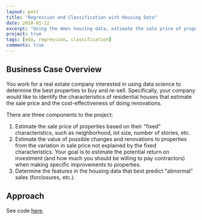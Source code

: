 ```yaml
---
layout: post
title: "Regression and Classification with Housing Data"
date: 2018-01-12
excerpt: "Using the Ames housing data, estimate the sale price of properties and determine features that best predict 'abnormal' sales. General Assembly - Data Science Immersive Project 3."
project: true
tags: [eda, regression, classification]
comments: true
---
```


## Business Case Overview

You work for a real estate company interested in using data science to determine the best properties to buy and re-sell. Specifically, your company would like to identify the characteristics of residential houses that estimate the sale price and the cost-effectiveness of doing renovations.

There are three components to the project:

1. Estimate the sale price of properties based on their "fixed" characteristics, such as neighborhood, lot size, number of stories, etc.
2. Estimate the value of possible changes and renovations to properties from the variation in sale price not explained by the fixed characteristics. Your goal is to estimate the potential return on investment (and how much you should be willing to pay contractors) when making specific improvements to properties.
3. Determine the features in the housing data that best predict "abnormal" sales (forclosures, etc.).

## Approach

See code [here](https://github.com/heidicq/dsi2-projects/blob/master/project-three/project-03.ipynb).
